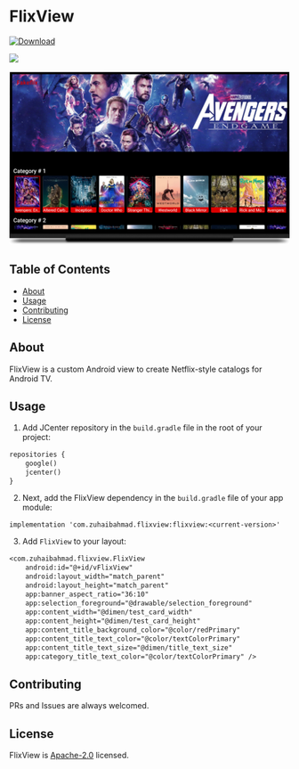 # FlixView

[ ![Download](https://api.bintray.com/packages/xuhaibahmad/maven/FlixView/images/download.svg) ](https://bintray.com/xuhaibahmad/maven/FlixView/_latestVersion)

[![](https://jitpack.io/v/xuhaibahmad/flixview.svg)](https://jitpack.io/#xuhaibahmad/flixview)

![Banner](screenshot.png)

## Table of Contents

- [About](#about)
- [Usage](#usage)
- [Contributing](#contributing)
- [License](#license)

## About

FlixView is a custom Android view to create Netflix-style catalogs for Android TV.

## Usage

1. Add JCenter repository in the `build.gradle` file in the root of your project:

```
repositories {
    google()
    jcenter()
}
```

2. Next, add the FlixView dependency in the `build.gradle` file of your app module:

```
implementation 'com.zuhaibahmad.flixview:flixview:<current-version>'
```

3. Add `FlixView` to your layout:

```
<com.zuhaibahmad.flixview.FlixView
    android:id="@+id/vFlixView"
    android:layout_width="match_parent"
    android:layout_height="match_parent"
    app:banner_aspect_ratio="36:10"
    app:selection_foreground="@drawable/selection_foreground"
    app:content_width="@dimen/test_card_width"
    app:content_height="@dimen/test_card_height"
    app:content_title_background_color="@color/redPrimary"
    app:content_title_text_color="@color/textColorPrimary"
    app:content_title_text_size="@dimen/title_text_size"
    app:category_title_text_color="@color/textColorPrimary" />
```

## Contributing

PRs and Issues are always welcomed.

## License

FlixView is [Apache-2.0](http://www.apache.org/licenses/LICENSE-2.0.txt) licensed.
